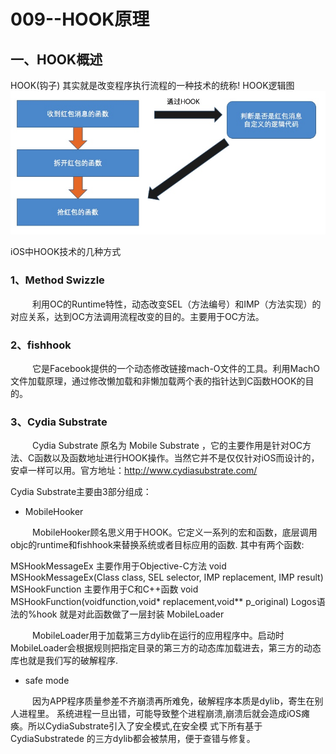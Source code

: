 # 009--HOOK原理
## 一、HOOK概述
HOOK(钩子) 其实就是改变程序执行流程的一种技术的统称!
HOOK逻辑图
![](15245516017168.jpg)

iOS中HOOK技术的几种方式

### 1、Method Swizzle

   利用OC的Runtime特性，动态改变SEL（方法编号）和IMP（方法实现）的对应关系，达到OC方法调用流程改变的目的。主要用于OC方法。

### 2、fishhook

   它是Facebook提供的一个动态修改链接mach-O文件的工具。利用MachO文件加载原理，通过修改懒加载和非懒加载两个表的指针达到C函数HOOK的目的。

### 3、Cydia Substrate

   Cydia Substrate 原名为 Mobile Substrate ，它的主要作用是针对OC方法、C函数以及函数地址进行HOOK操作。当然它并不是仅仅针对iOS而设计的，安卓一样可以用。官方地址：http://www.cydiasubstrate.com/

Cydia Substrate主要由3部分组成：

* MobileHooker

   MobileHooker顾名思义用于HOOK。它定义一系列的宏和函数，底层调用objc的runtime和fishhook来替换系统或者目标应用的函数.
其中有两个函数:

MSHookMessageEx 主要作用于Objective-C方法
 void MSHookMessageEx(Class class, SEL selector, IMP replacement, IMP result)
MSHookFunction 主要作用于C和C++函数
 void MSHookFunction(voidfunction,void* replacement,void** p_original)
Logos语法的%hook 就是对此函数做了一层封装
MobileLoader

   MobileLoader用于加载第三方dylib在运行的应用程序中。启动时MobileLoader会根据规则把指定目录的第三方的动态库加载进去，第三方的动态库也就是我们写的破解程序.

* safe mode

   因为APP程序质量参差不齐崩溃再所难免，破解程序本质是dylib，寄生在别人进程里。 系统进程一旦出错，可能导致整个进程崩溃,崩溃后就会造成iOS瘫痪。所以CydiaSubstrate引入了安全模式,在安全模 式下所有基于CydiaSubstratede 的三方dylib都会被禁用，便于查错与修复。




